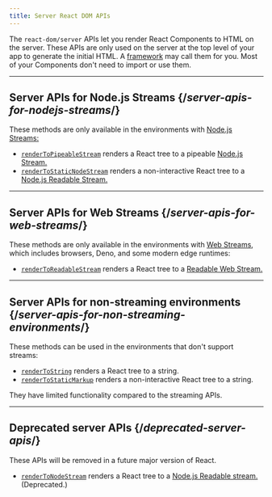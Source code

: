 ```yaml
---
title: Server React DOM APIs
---
```


<Intro>

The `react-dom/server` APIs let you render React Components to HTML on the server. These APIs are only used on the server at the top level of your app to generate the initial HTML. A [framework](/learn/start-a-new-react-project#production-grade-react-frameworks) may call them for you. Most of your Components don't need to import or use them.

</Intro>

---

## Server APIs for Node.js Streams {/*server-apis-for-nodejs-streams*/}

These methods are only available in the environments with [Node.js Streams:](https://nodejs.org/api/stream.html)

* [`renderToPipeableStream`](/reference/react-dom/server/renderToPipeableStream) renders a React tree to a pipeable [Node.js Stream.](https://nodejs.org/api/stream.html)
* [`renderToStaticNodeStream`](/reference/react-dom/server/renderToStaticNodeStream) renders a non-interactive React tree to a [Node.js Readable Stream.](https://nodejs.org/api/stream.html#readable-streams)

---

## Server APIs for Web Streams {/*server-apis-for-web-streams*/}

These methods are only available in the environments with [Web Streams](https://developer.mozilla.org/en-US/docs/Web/API/Streams_API), which includes browsers, Deno, and some modern edge runtimes:

* [`renderToReadableStream`](/reference/react-dom/server/renderToReadableStream) renders a React tree to a [Readable Web Stream.](https://developer.mozilla.org/en-US/docs/Web/API/ReadableStream)

---

## Server APIs for non-streaming environments {/*server-apis-for-non-streaming-environments*/}

These methods can be used in the environments that don't support streams:

* [`renderToString`](/reference/react-dom/server/renderToString) renders a React tree to a string.
* [`renderToStaticMarkup`](/reference/react-dom/server/renderToStaticMarkup) renders a non-interactive React tree to a string.

They have limited functionality compared to the streaming APIs.

---

## Deprecated server APIs {/*deprecated-server-apis*/}

<Deprecated>

These APIs will be removed in a future major version of React.

</Deprecated>

* [`renderToNodeStream`](/reference/react-dom/server/renderToNodeStream) renders a React tree to a [Node.js Readable stream.](https://nodejs.org/api/stream.html#readable-streams) (Deprecated.)
